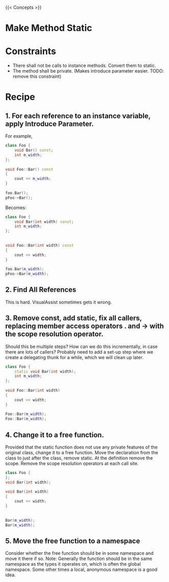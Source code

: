 {{< Concepts >}}

# Make Method Static

# Constraints

* There shall not be calls to instance methods. Convert them to static.
* The method shall be private. (Makes introduce parameter easier. TODO: remove this constraint)

# Recipe

## 1. For each reference to an instance variable, apply Introduce Parameter.

For example,

``` cpp
class Foo {
    void Bar() const;
    int m_width;
};
 
void Foo::Bar() const
{
    cout << m_width;
}
 
foo.Bar();
pFoo->Bar();
```

Becomes:

``` cpp
class Foo {
    void Bar(int width) const;
    int m_width;
};
 
 
void Foo::Bar(int width) const
{
    cout << width;
}
 
foo.Bar(m_width);
pFoo->Bar(m_width);
```

## 2. Find All References

This is hard. VisualAssist sometimes gets it wrong.

## 3. Remove const, add static, fix all callers, replacing member access operators . and -> with the scope resolution operator.

Should this be multiple steps? How can we do this incrementally, in case there are lots of callers? Probably need to add a set-up step where we create a delegating thunk for a while, which we will clean up later.

``` cpp
class Foo {
    static void Bar(int width);
    int m_width;
};
 
void Foo::Bar(int width)
{
    cout << width;
}
 
Foo::Bar(m_width);
Foo::Bar(m_width);
```

## 4. Change it to a free function.

Provided that the static function does not use any private features of the original class, change it to a free function.  Move the declaration from the class to just after the class, remove static.  At the definition remove the scope.  Remove the scope resolution operators at each call site.

``` cpp
class Foo {
};
void Bar(int width);
 
void Bar(int width)
{
    cout << width;
}
 
 
Bar(m_width);
Bar(m_width);
```

## 5. Move the free function to a namespace

Consider whether the free function should be in some namespace and move it there if so.  Note: Generally the function should be in the same namespace as the types it operates on, which is often the global namespace. Some other times a local, anonymous namespace is a good idea.
